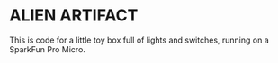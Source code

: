 # ALIEN ARTIFACT

This is code for a little toy box full of lights and switches, running
on a SparkFun Pro Micro.

